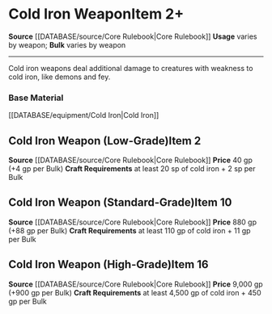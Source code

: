 ﻿---
id: '375'
item_category: Weapons
item_subcategory: Precious Material Weapons
level: '10'
name: Cold Iron Weapon
price: 880 gp (+88 gp per Bulk)
rarity: Common
source: '[[DATABASE/source/Core Rulebook|Core Rulebook]]'
type: Item
usage: varies by weapon

---
# Cold Iron Weapon<span class="item-type">Item 2+</span>

**Source** [[DATABASE/source/Core Rulebook|Core Rulebook]] 
**Usage** varies by weapon; **Bulk** varies by weapon

---
Cold iron weapons deal additional damage to creatures with weakness to cold iron, like demons and fey.

### Base Material

[[DATABASE/equipment/Cold Iron|Cold Iron]]

## Cold Iron Weapon (Low-Grade)<span class="item-type">Item 2</span>

**Source** [[DATABASE/source/Core Rulebook|Core Rulebook]] 
**Price** 40 gp (+4 gp per Bulk)
**Craft Requirements** at least 20 sp of cold iron + 2 sp per Bulk

## Cold Iron Weapon (Standard-Grade)<span class="item-type">Item 10</span>

**Source** [[DATABASE/source/Core Rulebook|Core Rulebook]] 
**Price** 880 gp (+88 gp per Bulk)
**Craft Requirements** at least 110 gp of cold iron + 11 gp per Bulk

## Cold Iron Weapon (High-Grade)<span class="item-type">Item 16</span>

**Source** [[DATABASE/source/Core Rulebook|Core Rulebook]] 
**Price** 9,000 gp (+900 gp per Bulk)
**Craft Requirements** at least 4,500 gp of cold iron + 450 gp per Bulk
